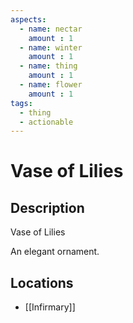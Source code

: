 ```yaml
---
aspects: 
  - name: nectar
    amount : 1
  - name: winter
    amount : 1
  - name: thing
    amount : 1
  - name: flower
    amount : 1
tags:
  - thing
  - actionable
---
```


# Vase of Lilies

## Description
Vase of Lilies

An elegant ornament.
## Locations
- [[Infirmary]]